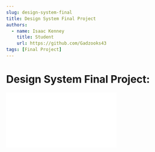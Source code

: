 ```yaml
---
slug: design-system-final
title: Design System Final Project
authors:
  - name: Isaac Kenney
    title: Student
    url: https://github.com/Gadzooks43
tags: [Final Project]
---
```

# Design System Final Project:

![photo](design-system-light-phone.pdf)